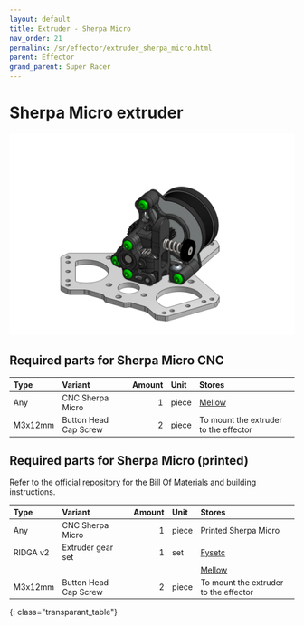 ```yaml
---
layout: default
title: Extruder - Sherpa Micro
nav_order: 21
permalink: /sr/effector/extruder_sherpa_micro.html
parent: Effector
grand_parent: Super Racer
---
```


# Sherpa Micro extruder

![Sherpa Micro](/assets/images/sr/effector/extruder_sherpa_micro.png)

## Required parts for Sherpa Micro CNC

| Type             | Variant                           | Amount | Unit  |                           Stores                            |
|:-----------------|:----------------------------------|-------:|:------|:------------------------------------------------------------|
| Any              | CNC Sherpa Micro                  |      1 | piece | [Mellow](https://s.click.aliexpress.com/e/_DFTy353)         |
| M3x12mm          | Button Head Cap Screw             |      2 | piece | To mount the extruder to the effector                       |

## Required parts for Sherpa Micro (printed)

Refer to the [official repository](https://github.com/Annex-Engineering/Sherpa_Micro-Extruder) for the Bill Of Materials and building instructions.

| Type             | Variant                           | Amount | Unit  |                           Stores                            |
|:-----------------|:----------------------------------|-------:|:------|:------------------------------------------------------------|
| Any              | CNC Sherpa Micro                  |      1 | piece | Printed Sherpa Micro                                        |
| RIDGA v2         | Extruder gear set                 |      1 | set   | [Fysetc](https://s.click.aliexpress.com/e/_Dmjv2cN)         |
|                  |                                   |        |       | [Mellow](https://s.click.aliexpress.com/e/_DDUsR53)         |
| M3x12mm          | Button Head Cap Screw             |      2 | piece | To mount the extruder to the effector                       |
{: class="transparant_table"}